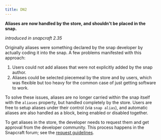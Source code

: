 ```yaml
---
title: DN2
---
```


**Aliases are now handled by the store, and shouldn't be placed in the snap.**

_introduced in snapcraft 2.35_

Originally aliases were something declared by the snap developer by actually
coding it into the snap. A few problems manifested with this approach:

1. Users could not add aliases that were not explicitly added by the snap
   author.
2. Aliases could be selected piecemeal by the store and by users, which was
   flexible but too heavy for the common case of just getting software to work.

To solve these issues, aliases are no longer carried within the snap itself
with the `aliases` property, but handled completely by the store. Users are
free to setup aliases under their control (via `snap alias`), and automatic
aliases are also handled as a block, being enabled or disabled together.

To get aliases in the store, the developer needs to request them and get
approval from the developer community. This process happens in the Snapcraft
forum; see the [request guidelines][1].

[1]: https://forum.snapcraft.io/t/process-for-reviewing-aliases-auto-connections-and-track-requests
